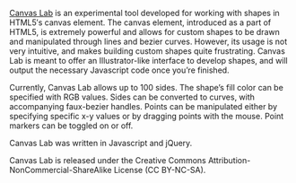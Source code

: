 [Canvas Lab](http://yadonchow.com/canvas-lab) is an experimental tool developed for working with shapes in HTML5′s canvas element. The canvas element, introduced as a part of HTML5, is extremely powerful and allows for custom shapes to be drawn and manipulated through lines and bezier curves. However, its usage is not very intuitive, and makes building custom shapes quite frustrating. Canvas Lab is meant to offer an Illustrator-like interface to develop shapes, and will output the necessary Javascript code once you’re finished.

Currently, Canvas Lab allows up to 100 sides. The shape’s fill color can be specified with RGB values. Sides can be converted to curves, with accompanying faux-bezier handles. Points can be manipulated either by specifying specific x-y values or by dragging points with the mouse. Point markers can be toggled on or off.

Canvas Lab was written in Javascript and jQuery.

Canvas Lab is released under the Creative Commons Attribution-NonCommercial-ShareAlike License (CC BY-NC-SA).
